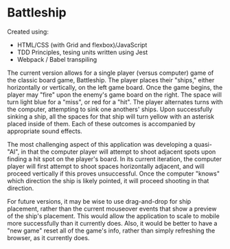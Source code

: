 # Battleship

Created using:

- HTML/CSS (with Grid and flexbox)/JavaScript
- TDD Principles, tesing units written using Jest
- Webpack / Babel transpiling

The current version allows for a single player (versus computer) game of the classic board game, Battleship. The player places their "ships," either horizontally or vertically, on the left game board. Once the game begins, the player may "fire" upon the enemy's game board on the right. The space will turn light blue for a "miss", or red for a "hit". The player alternates turns with the computer, attempting to sink one anothers' ships. Upon successfully sinking a ship, all the spaces for that ship will turn yellow with an asterisk placed inside of them. Each of these outcomes is accompanied by appropriate sound effects.

The most challenging aspect of this application was developing a quasi- "AI", in that the computer player will attempt to shoot adjacent spots upon finding a hit spot on the player's board. In its current iteration, the computer player will first attempt to shoot spaces horizontally adjacent, and will proceed vertically if this proves unsuccessful. Once the computer "knows" which direction the ship is likely pointed, it will proceed shooting in that direction.

For future versions, it may be wise to use drag-and-drop for ship placement, rather than the current mouseover events that show a preview of the ship's placement. This would allow the application to scale to mobile more successfully than it currently does. Also, it would be better to have a "new game" reset all of the game's info, rather than simply refreshing the browser, as it currently does.
